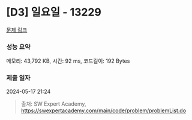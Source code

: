 # [D3] 일요일 - 13229 

[문제 링크](https://swexpertacademy.com/main/code/problem/problemDetail.do?contestProbId=AX0SaDW6L2oDFASs) 

### 성능 요약

메모리: 43,792 KB, 시간: 92 ms, 코드길이: 192 Bytes

### 제출 일자

2024-05-17 21:24



> 출처: SW Expert Academy, https://swexpertacademy.com/main/code/problem/problemList.do